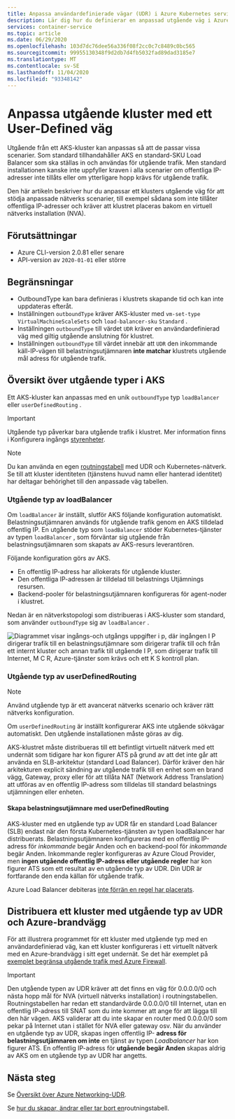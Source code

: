 ```yaml
---
title: Anpassa användardefinierade vägar (UDR) i Azure Kubernetes service (AKS)
description: Lär dig hur du definierar en anpassad utgående väg i Azure Kubernetes service (AKS)
services: container-service
ms.topic: article
ms.date: 06/29/2020
ms.openlocfilehash: 103d7dc76dee56a336f08f2cc0c7c8489c0bc565
ms.sourcegitcommit: 99955130348f9d2db7d4fb5032fad89dad3185e7
ms.translationtype: MT
ms.contentlocale: sv-SE
ms.lasthandoff: 11/04/2020
ms.locfileid: "93348142"
---
```

# <a name="customize-cluster-egress-with-a-user-defined-route"></a>Anpassa utgående kluster med ett User-Defined väg

Utgående från ett AKS-kluster kan anpassas så att de passar vissa scenarier. Som standard tillhandahåller AKS en standard-SKU Load Balancer som ska ställas in och användas för utgående trafik. Men standard installationen kanske inte uppfyller kraven i alla scenarier om offentliga IP-adresser inte tillåts eller om ytterligare hopp krävs för utgående trafik.

Den här artikeln beskriver hur du anpassar ett klusters utgående väg för att stödja anpassade nätverks scenarier, till exempel sådana som inte tillåter offentliga IP-adresser och kräver att klustret placeras bakom en virtuell nätverks installation (NVA).

## <a name="prerequisites"></a>Förutsättningar
* Azure CLI-version 2.0.81 eller senare
* API-version av `2020-01-01` eller större


## <a name="limitations"></a>Begränsningar
* OutboundType kan bara definieras i klustrets skapande tid och kan inte uppdateras efteråt.
* Inställningen `outboundType` kräver AKS-kluster med `vm-set-type` `VirtualMachineScaleSets` och `load-balancer-sku` `Standard` .
* Inställningen `outboundType` till värdet `UDR` kräver en användardefinierad väg med giltig utgående anslutning för klustret.
* Inställningen `outboundType` till värdet innebär att `UDR` den inkommande käll-IP-vägen till belastningsutjämnaren **inte matchar** klustrets utgående mål adress för utgående trafik.

## <a name="overview-of-outbound-types-in-aks"></a>Översikt över utgående typer i AKS

Ett AKS-kluster kan anpassas med en unik `outboundType` typ `loadBalancer` eller `userDefinedRouting` .

> [!IMPORTANT]
> Utgående typ påverkar bara utgående trafik i klustret. Mer information finns i Konfigurera ingångs [styrenheter](ingress-basic.md).

> [!NOTE]
> Du kan använda en egen [routningstabell][byo-route-table] med UDR och Kubernetes-nätverk. Se till att kluster identiteten (tjänstens huvud namn eller hanterad identitet) har deltagar behörighet till den anpassade väg tabellen.

### <a name="outbound-type-of-loadbalancer"></a>Utgående typ av loadBalancer

Om `loadBalancer` är inställt, slutför AKS följande konfiguration automatiskt. Belastningsutjämnaren används för utgående trafik genom en AKS tilldelad offentlig IP. En utgående typ som `loadBalancer` stöder Kubernetes-tjänster av typen `loadBalancer` , som förväntar sig utgående från belastningsutjämnaren som skapats av AKS-resurs leverantören.

Följande konfiguration görs av AKS.
   * En offentlig IP-adress har allokerats för utgående kluster.
   * Den offentliga IP-adressen är tilldelad till belastnings Utjämnings resursen.
   * Backend-pooler för belastningsutjämnaren konfigureras för agent-noder i klustret.

Nedan är en nätverkstopologi som distribueras i AKS-kluster som standard, som använder `outboundType` sig av `loadBalancer` .

![Diagrammet visar ingångs-och utgångs uppgifter i p, där ingången I P dirigerar trafik till en belastningsutjämnare som dirigerar trafik till och från ett internt kluster och annan trafik till utgående I P, som dirigerar trafik till Internet, M C R, Azure-tjänster som krävs och ett K S kontroll plan.](media/egress-outboundtype/outboundtype-lb.png)

### <a name="outbound-type-of-userdefinedrouting"></a>Utgående typ av userDefinedRouting

> [!NOTE]
> Använd utgående typ är ett avancerat nätverks scenario och kräver rätt nätverks konfiguration.

Om `userDefinedRouting` är inställt konfigurerar AKS inte utgående sökvägar automatiskt. Den utgående installationen måste göras av dig.

AKS-klustret måste distribueras till ett befintligt virtuellt nätverk med ett undernät som tidigare har kon figurer ATS på grund av att det inte går att använda en SLB-arkitektur (standard Load Balancer). Därför kräver den här arkitekturen explicit sändning av utgående trafik till en enhet som en brand vägg, Gateway, proxy eller för att tillåta NAT (Network Address Translation) att utföras av en offentlig IP-adress som tilldelas till standard belastnings utjämningen eller enheten.

#### <a name="load-balancer-creation-with-userdefinedrouting"></a>Skapa belastningsutjämnare med userDefinedRouting

AKS-kluster med en utgående typ av UDR får en standard Load Balancer (SLB) endast när den första Kubernetes-tjänsten av typen loadBalancer har distribuerats. Belastningsutjämnaren konfigureras med en offentlig IP-adress för *inkommande* begär Anden och en backend-pool för *inkommande* begär Anden. Inkommande regler konfigureras av Azure Cloud Provider, men **ingen utgående offentlig IP-adress eller utgående regler** har kon figurer ATS som ett resultat av en utgående typ av UDR. Din UDR är fortfarande den enda källan för utgående trafik.

Azure Load Balancer debiteras [inte förrän en regel har placerats](https://azure.microsoft.com/pricing/details/load-balancer/).

## <a name="deploy-a-cluster-with-outbound-type-of-udr-and-azure-firewall"></a>Distribuera ett kluster med utgående typ av UDR och Azure-brandvägg

För att illustrera programmet för ett kluster med utgående typ med en användardefinierad väg, kan ett kluster konfigureras i ett virtuellt nätverk med en Azure-brandvägg i sitt eget undernät. Se det här exemplet på [exemplet begränsa utgående trafik med Azure Firewall](limit-egress-traffic.md#restrict-egress-traffic-using-azure-firewall).

> [!IMPORTANT]
> Den utgående typen av UDR kräver att det finns en väg för 0.0.0.0/0 och nästa hopp mål för NVA (virtuell nätverks installation) i routningstabellen.
> Routningstabellen har redan ett standardvärde 0.0.0.0/0 till Internet, utan en offentlig IP-adress till SNAT som du inte kommer att ange för att lägga till den här vägen. AKS validerar att du inte skapar en router med 0.0.0.0/0 som pekar på Internet utan i stället för NVA eller gateway osv. När du använder en utgående typ av UDR, skapas ingen offentlig IP- **adress för belastningsutjämnaren om inte** en tjänst av typen *Loadbalancer* har kon figurer ATS. En offentlig IP-adress för **utgående begär Anden** skapas aldrig av AKS om en utgående typ av UDR har angetts.

## <a name="next-steps"></a>Nästa steg

Se [Översikt över Azure Networking-UDR](../virtual-network/virtual-networks-udr-overview.md).

Se [hur du skapar, ändrar eller tar bort en](../virtual-network/manage-route-table.md)routningstabell.

<!-- LINKS - internal -->
[az-aks-get-credentials]: /cli/azure/aks?view=azure-cli-latest#az-aks-get-credentials
[byo-route-table]: configure-kubenet.md#bring-your-own-subnet-and-route-table-with-kubenet
